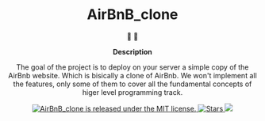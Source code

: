 <h1 align="center">
AirBnB_clone
</h1>

<p align="center">
   📄 🚀
</p>

<p align="center">
  <strong>
   Description
  </strong>
</p>

<p align="center">
The goal of the project is to deploy on your server a simple copy of the AirBnb website. Which is bisically a clone of AirBnb.
We won't implement all the features, only some of them to cover all the fundamental concepts of higer level programming track.
</p>

<p align="center">

<a href="https://github.com/Tr-reny/AirBnB_clone/blob/master/LICENCE">
 <img src="https://img.shields.io/badge/license-MIT-blue.svg" alt="AirBnB_clone is released under the MIT license." />
  </a>
  
   <a href="https://img.shields.io/github/stars/Tr-reny/AirBnB_clone?style=social">
  <img src="https://img.shields.io/github/stars/Tr-reny/AirBnB_clone?style=social" alt="Stars" />
 </a>

<a href="https://komarev.com/ghpvc/?username=AirBnB-clone&color=green">
  <img src="https://komarev.com/ghpvc/?username=AirBnB-clone&color=green" />
 </a>
 
 

</p>

